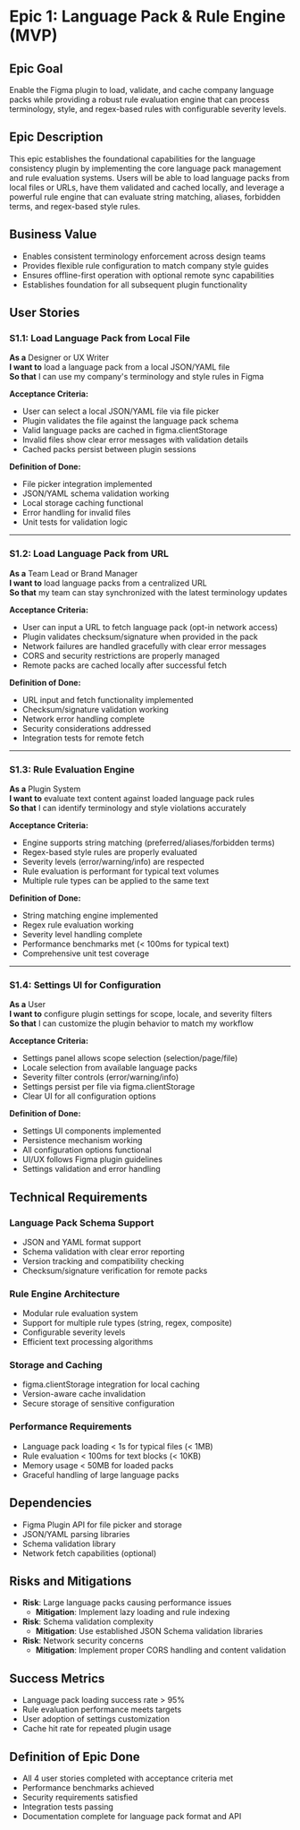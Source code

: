 # Epic 1: Language Pack & Rule Engine (MVP)

## Epic Goal
Enable the Figma plugin to load, validate, and cache company language packs while providing a robust rule evaluation engine that can process terminology, style, and regex-based rules with configurable severity levels.

## Epic Description
This epic establishes the foundational capabilities for the language consistency plugin by implementing the core language pack management and rule evaluation systems. Users will be able to load language packs from local files or URLs, have them validated and cached locally, and leverage a powerful rule engine that can evaluate string matching, aliases, forbidden terms, and regex-based style rules.

## Business Value
- Enables consistent terminology enforcement across design teams
- Provides flexible rule configuration to match company style guides
- Ensures offline-first operation with optional remote sync capabilities
- Establishes foundation for all subsequent plugin functionality

## User Stories

### S1.1: Load Language Pack from Local File
**As a** Designer or UX Writer  
**I want to** load a language pack from a local JSON/YAML file  
**So that** I can use my company's terminology and style rules in Figma

**Acceptance Criteria:**
- User can select a local JSON/YAML file via file picker
- Plugin validates the file against the language pack schema
- Valid language packs are cached in figma.clientStorage
- Invalid files show clear error messages with validation details
- Cached packs persist between plugin sessions

**Definition of Done:**
- File picker integration implemented
- JSON/YAML schema validation working
- Local storage caching functional
- Error handling for invalid files
- Unit tests for validation logic

---

### S1.2: Load Language Pack from URL
**As a** Team Lead or Brand Manager  
**I want to** load language packs from a centralized URL  
**So that** my team can stay synchronized with the latest terminology updates

**Acceptance Criteria:**
- User can input a URL to fetch language pack (opt-in network access)
- Plugin validates checksum/signature when provided in the pack
- Network failures are handled gracefully with clear error messages
- CORS and security restrictions are properly managed
- Remote packs are cached locally after successful fetch

**Definition of Done:**
- URL input and fetch functionality implemented
- Checksum/signature validation working
- Network error handling complete
- Security considerations addressed
- Integration tests for remote fetch

---

### S1.3: Rule Evaluation Engine
**As a** Plugin System  
**I want to** evaluate text content against loaded language pack rules  
**So that** I can identify terminology and style violations accurately

**Acceptance Criteria:**
- Engine supports string matching (preferred/aliases/forbidden terms)
- Regex-based style rules are properly evaluated
- Severity levels (error/warning/info) are respected
- Rule evaluation is performant for typical text volumes
- Multiple rule types can be applied to the same text

**Definition of Done:**
- String matching engine implemented
- Regex rule evaluation working
- Severity level handling complete
- Performance benchmarks met (< 100ms for typical text)
- Comprehensive unit test coverage

---

### S1.4: Settings UI for Configuration
**As a** User  
**I want to** configure plugin settings for scope, locale, and severity filters  
**So that** I can customize the plugin behavior to match my workflow

**Acceptance Criteria:**
- Settings panel allows scope selection (selection/page/file)
- Locale selection from available language packs
- Severity filter controls (error/warning/info)
- Settings persist per file via figma.clientStorage
- Clear UI for all configuration options

**Definition of Done:**
- Settings UI components implemented
- Persistence mechanism working
- All configuration options functional
- UI/UX follows Figma plugin guidelines
- Settings validation and error handling

## Technical Requirements

### Language Pack Schema Support
- JSON and YAML format support
- Schema validation with clear error reporting
- Version tracking and compatibility checking
- Checksum/signature verification for remote packs

### Rule Engine Architecture
- Modular rule evaluation system
- Support for multiple rule types (string, regex, composite)
- Configurable severity levels
- Efficient text processing algorithms

### Storage and Caching
- figma.clientStorage integration for local caching
- Version-aware cache invalidation
- Secure storage of sensitive configuration

### Performance Requirements
- Language pack loading < 1s for typical files (< 1MB)
- Rule evaluation < 100ms for text blocks (< 10KB)
- Memory usage < 50MB for loaded packs
- Graceful handling of large language packs

## Dependencies
- Figma Plugin API for file picker and storage
- JSON/YAML parsing libraries
- Schema validation library
- Network fetch capabilities (optional)

## Risks and Mitigations
- **Risk**: Large language packs causing performance issues
  - **Mitigation**: Implement lazy loading and rule indexing
- **Risk**: Schema validation complexity
  - **Mitigation**: Use established JSON Schema validation libraries
- **Risk**: Network security concerns
  - **Mitigation**: Implement proper CORS handling and content validation

## Success Metrics
- Language pack loading success rate > 95%
- Rule evaluation performance meets targets
- User adoption of settings customization
- Cache hit rate for repeated plugin usage

## Definition of Epic Done
- All 4 user stories completed with acceptance criteria met
- Performance benchmarks achieved
- Security requirements satisfied
- Integration tests passing
- Documentation complete for language pack format and API
